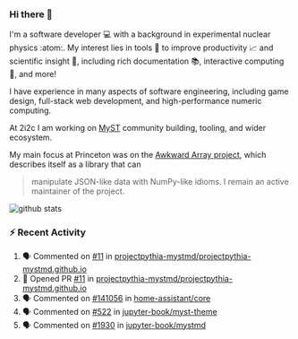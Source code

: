 ### Hi there 👋 

I'm a software developer 💻 with a background in experimental nuclear physics :atom:. My interest lies in tools :wrench: to improve productivity :chart_with_upwards_trend: and scientific insight :telescope:, including rich documentation 📚, interactive computing 🧮, and more! 

I have experience in many aspects of software engineering, including game design, full-stack web development, and high-performance numeric computing. 

At 2i2c I am working on [MyST](https://github.com/jupyter-book/mystmd) community building, tooling, and wider ecosystem. 

My main focus at Princeton was on the [Awkward Array project](awkward-array.org/), which describes itself as a library that can 
> manipulate JSON-like data with NumPy-like idioms. I remain an active maintainer of the project. 

![github stats](https://github-readme-stats.vercel.app/api?username=agoose77&show_icons=true&hide_rank=true&hide_title=true&bg_color=30,e76445,904e95&text_color=efe3ec&icon_color=efe3ec)
<!--
**agoose77/agoose77** is a ✨ _special_ ✨ repository because its `README.md` (this file) appears on your GitHub profile.

Here are some ideas to get you started:

- 🔭 I’m currently working on ...
- 🌱 I’m currently learning ...
- 👯 I’m looking to collaborate on ...
- 🤔 I’m looking for help with ...
- 💬 Ask me about ...
- 📫 How to reach me: ...
- 😄 Pronouns: ...
- ⚡ Fun fact: ...
-->

### :zap: Recent Activity

<!--START_SECTION:activity-->
1. 🗣 Commented on [#11](https://github.com/projectpythia-mystmd/projectpythia-mystmd.github.io/pull/11#issuecomment-2758214392) in [projectpythia-mystmd/projectpythia-mystmd.github.io](https://github.com/projectpythia-mystmd/projectpythia-mystmd.github.io)
2. 💪 Opened PR [#11](https://github.com/projectpythia-mystmd/projectpythia-mystmd.github.io/pull/11) in [projectpythia-mystmd/projectpythia-mystmd.github.io](https://github.com/projectpythia-mystmd/projectpythia-mystmd.github.io)
3. 🗣 Commented on [#141056](https://github.com/home-assistant/core/issues/141056#issuecomment-2757734114) in [home-assistant/core](https://github.com/home-assistant/core)
4. 🗣 Commented on [#522](https://github.com/jupyter-book/myst-theme/pull/522#issuecomment-2757551178) in [jupyter-book/myst-theme](https://github.com/jupyter-book/myst-theme)
5. 🗣 Commented on [#1930](https://github.com/jupyter-book/mystmd/pull/1930#issuecomment-2754695289) in [jupyter-book/mystmd](https://github.com/jupyter-book/mystmd)
<!--END_SECTION:activity-->
